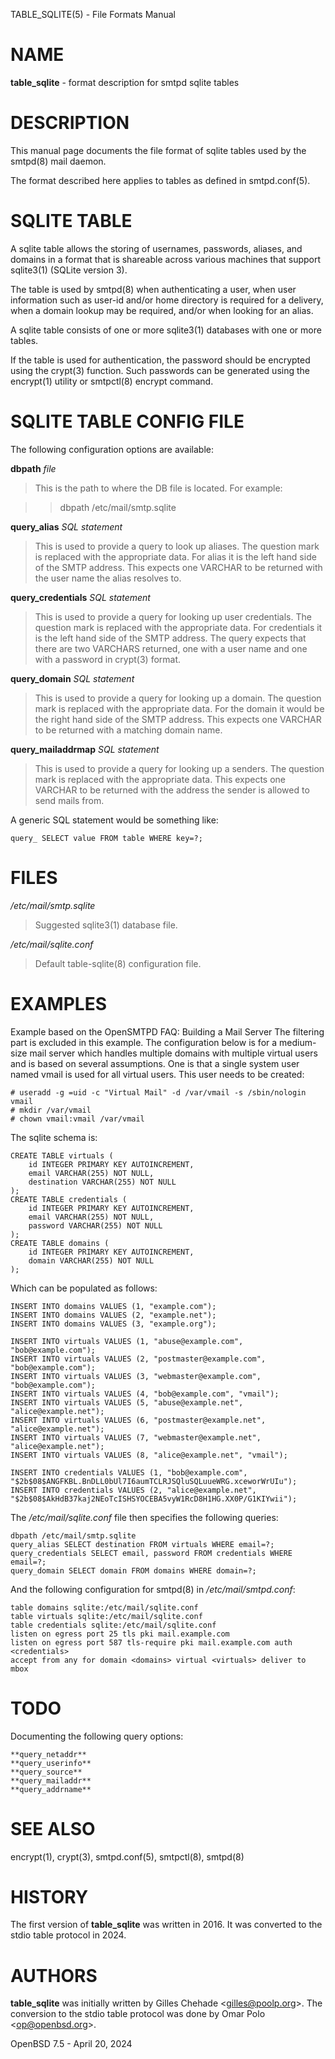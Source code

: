 TABLE\_SQLITE(5) - File Formats Manual

# NAME

**table\_sqlite** - format description for smtpd sqlite tables

# DESCRIPTION

This manual page documents the file format of sqlite tables used by the
smtpd(8)
mail daemon.

The format described here applies to tables as defined in
smtpd.conf(5).

# SQLITE TABLE

A sqlite table allows the storing of usernames, passwords, aliases, and domains
in a format that is shareable across various machines that support
sqlite3(1)
(SQLite version 3).

The table is used by
smtpd(8)
when authenticating a user, when user information such as user-id and/or
home directory is required for a delivery, when a domain lookup may be required,
and/or when looking for an alias.

A sqlite table consists of one or more
sqlite3(1)
databases with one or more tables.

If the table is used for authentication, the password should be
encrypted using the
crypt(3)
function.
Such passwords can be generated using the
encrypt(1)
utility or
smtpctl(8)
encrypt command.

# SQLITE TABLE CONFIG FILE

The following configuration options are available:

**dbpath**
*file*

> This is the path to where the DB file is located.
> For example:

> > dbpath /etc/mail/smtp.sqlite

**query\_alias**
*SQL statement*

> This is used to provide a query to look up aliases.
> The question mark is replaced with the appropriate data.
> For alias it is the left hand side of the SMTP address.
> This expects one VARCHAR to be returned with the user name the alias
> resolves to.

**query\_credentials**
*SQL statement*

> This is used to provide a query for looking up user credentials.
> The question mark is replaced with the appropriate data.
> For credentials it is the left hand side of the SMTP address.
> The query expects that there are two VARCHARS returned, one with a user
> name and one with a password in
> crypt(3)
> format.

**query\_domain**
*SQL statement*

> This is used to provide a query for looking up a domain.
> The question mark is replaced with the appropriate data.
> For the domain it would be the right hand side of the SMTP address.
> This expects one VARCHAR to be returned with a matching domain name.

**query\_mailaddrmap**
*SQL statement*

> This is used to provide a query for looking up a senders.
> The question mark is replaced with the appropriate data.
> This expects one VARCHAR to be returned with the address the sender is
> allowed to send mails from.

A generic SQL statement would be something like:

	query_ SELECT value FROM table WHERE key=?;

# FILES

*/etc/mail/smtp.sqlite*

> Suggested
> sqlite3(1)
> database file.

*/etc/mail/sqlite.conf*

> Default
> table-sqlite(8)
> configuration file.

# EXAMPLES

Example based on the OpenSMTPD FAQ: Building a Mail Server
The filtering part is excluded in this example.
The configuration below is for a medium-size mail server which handles
multiple domains with multiple virtual users and is based on several
assumptions.
One is that a single system user named vmail is used for all virtual users.
This user needs to be created:

	# useradd -g =uid -c "Virtual Mail" -d /var/vmail -s /sbin/nologin vmail
	# mkdir /var/vmail
	# chown vmail:vmail /var/vmail

The sqlite schema is:

	CREATE TABLE virtuals (
	    id INTEGER PRIMARY KEY AUTOINCREMENT,
	    email VARCHAR(255) NOT NULL,
	    destination VARCHAR(255) NOT NULL
	);
	CREATE TABLE credentials (
	    id INTEGER PRIMARY KEY AUTOINCREMENT,
	    email VARCHAR(255) NOT NULL,
	    password VARCHAR(255) NOT NULL
	);
	CREATE TABLE domains (
	    id INTEGER PRIMARY KEY AUTOINCREMENT,
	    domain VARCHAR(255) NOT NULL
	);

Which can be populated as follows:

	INSERT INTO domains VALUES (1, "example.com");
	INSERT INTO domains VALUES (2, "example.net");
	INSERT INTO domains VALUES (3, "example.org");
	
	INSERT INTO virtuals VALUES (1, "abuse@example.com", "bob@example.com");
	INSERT INTO virtuals VALUES (2, "postmaster@example.com", "bob@example.com");
	INSERT INTO virtuals VALUES (3, "webmaster@example.com", "bob@example.com");
	INSERT INTO virtuals VALUES (4, "bob@example.com", "vmail");
	INSERT INTO virtuals VALUES (5, "abuse@example.net", "alice@example.net");
	INSERT INTO virtuals VALUES (6, "postmaster@example.net", "alice@example.net");
	INSERT INTO virtuals VALUES (7, "webmaster@example.net", "alice@example.net");
	INSERT INTO virtuals VALUES (8, "alice@example.net", "vmail");
	
	INSERT INTO credentials VALUES (1, "bob@example.com", "$2b$08$ANGFKBL.BnDLL0bUl7I6aumTCLRJSQluSQLuueWRG.xceworWrUIu");
	INSERT INTO credentials VALUES (2, "alice@example.net", "$2b$08$AkHdB37kaj2NEoTcISHSYOCEBA5vyW1RcD8H1HG.XX0P/G1KIYwii");

The
*/etc/mail/sqlite.conf*
file then specifies the following queries:

	dbpath /etc/mail/smtp.sqlite
	query_alias SELECT destination FROM virtuals WHERE email=?;
	query_credentials SELECT email, password FROM credentials WHERE email=?;
	query_domain SELECT domain FROM domains WHERE domain=?;

And the following configuration for
smtpd(8)
in
*/etc/mail/smtpd.conf*:

	table domains sqlite:/etc/mail/sqlite.conf
	table virtuals sqlite:/etc/mail/sqlite.conf
	table credentials sqlite:/etc/mail/sqlite.conf
	listen on egress port 25 tls pki mail.example.com
	listen on egress port 587 tls-require pki mail.example.com auth <credentials>
	accept from any for domain <domains> virtual <virtuals> deliver to mbox

# TODO

Documenting the following query options:

	**query_netaddr**
	**query_userinfo**
	**query_source**
	**query_mailaddr**
	**query_addrname**

# SEE ALSO

encrypt(1),
crypt(3),
smtpd.conf(5),
smtpctl(8),
smtpd(8)

# HISTORY

The first version of
**table\_sqlite**
was written in 2016.
It was converted to the stdio table protocol in 2024.

# AUTHORS

**table\_sqlite**
was initially written by
Gilles Chehade &lt;[gilles@poolp.org](mailto:gilles@poolp.org)&gt;.
The conversion to the stdio table protocol was done by
Omar Polo &lt;[op@openbsd.org](mailto:op@openbsd.org)&gt;.

OpenBSD 7.5 - April 20, 2024
